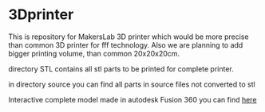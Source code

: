 # 3Dprinter
This is repository for MakersLab 3D printer which would be more precise than common 3D printer for fff technology. 
Also we are planning to add bigger printing volume, than common 20x20x20cm.

directory STL contains all stl parts to be printed for complete printer.

in directory source you can find all parts in source files not converted to stl

Interactive complete model made in autodesk Fusion 360 you can find [here](http://a360.co/2celRiu)
